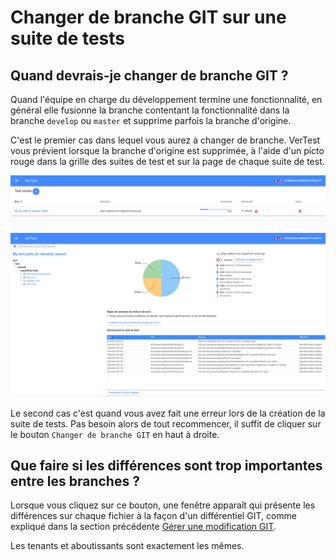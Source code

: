 # Changer de branche GIT sur une suite de tests

## Quand devrais-je changer de branche GIT ?

Quand l'équipe en charge du développement termine une fonctionnalité, en général elle fusionne la branche
contentant la fonctionnalité dans la branche `develop` ou `master` et supprime parfois
la branche d'origine.

C'est le premier cas dans lequel vous aurez à changer de branche.
VerTest vous prévient lorsque la branche d'origine est supprimée, à l'aide d'un picto rouge dans la
grille des suites de test et sur la page de chaque suite de test.

![Alerte sur une branche supprimée](../assets/git-modification-1-fr.png)

![Alerte sur une branche supprimée dans la page de la suite de tests](../assets/git-modification-2-fr.png)

Le second cas c'est quand vous avez fait une erreur lors de la création de la suite de tests. Pas besoin
alors de tout recommencer, il suffit de cliquer sur le bouton `Changer de branche GIT` en haut à droite.

## Que faire si les différences sont trop importantes entre les branches ?

Lorsque vous cliquez sur ce bouton, une fenêtre apparaît qui présente les différences sur chaque fichier
à la façon d'un différentiel GIT, comme expliqué dans la section précédente
[Gérer une modification GIT](git-modification.md).

Les tenants et aboutissants sont exactement les mêmes.
